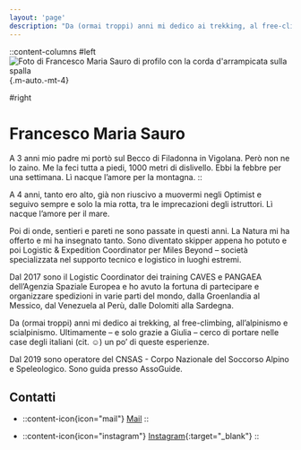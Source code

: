 ```yaml
---
layout: 'page'
description: "Da (ormai troppi) anni mi dedico ai trekking, al free-climbing, all’alpinismo e scialpinismo."
---
```




::content-columns
#left
![Foto di Francesco Maria Sauro di profilo con la corda d'arrampicata sulla spalla](/img/default/francesco.jpg){.m-auto.-mt-4}

#right

# Francesco Maria Sauro

A 3 anni mio padre mi portò sul Becco di Filadonna in Vigolana. Però non ne lo zaino. Me la feci tutta a piedi, 1000 metri di dislivello. Ebbi la febbre per una settimana. Lì nacque l’amore per la montagna.
::

A 4 anni, tanto ero alto, già non riuscivo a muovermi negli Optimist e seguivo sempre e solo la mia rotta, tra le imprecazioni degli istruttori. Lì nacque l’amore per il mare.

Poi di onde, sentieri e pareti ne sono passate in questi anni. La Natura mi ha offerto e mi ha insegnato tanto. Sono diventato skipper appena ho potuto e poi Logistic & Expedition Coordinator per Miles Beyond – società specializzata nel supporto tecnico e logistico in luoghi estremi.

Dal 2017 sono il Logistic Coordinator dei training CAVES e PANGAEA dell’Agenzia Spaziale Europea e ho avuto la fortuna di partecipare e organizzare spedizioni in varie parti del mondo, dalla Groenlandia al Messico, dal Venezuela al Perù, dalle Dolomiti alla Sardegna.

Da (ormai troppi) anni mi dedico ai trekking, al free-climbing, all’alpinismo e scialpinismo.
Ultimamente – e solo grazie a Giulia – cerco di portare nelle case degli italiani (cit. ☺) un po’ di queste esperienze.

Dal 2019 sono operatore del CNSAS - Corpo Nazionale del Soccorso Alpino e Speleologico.
Sono guida presso AssoGuide.


## Contatti

- ::content-icon{icon="mail"}
[Mail](mailto:francescomariasauro@gmail.com)
:: 

- ::content-icon{icon="instagram"}
[Instagram](https://www.instagram.com/francesco_sauro){:target="_blank"}
::